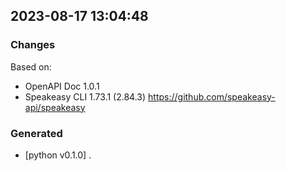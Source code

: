 

## 2023-08-17 13:04:48
### Changes
Based on:
- OpenAPI Doc 1.0.1 
- Speakeasy CLI 1.73.1 (2.84.3) https://github.com/speakeasy-api/speakeasy
### Generated
- [python v0.1.0] .